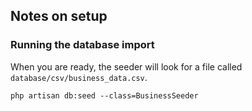 ## Notes on setup

### Running the database import

When you are ready, the seeder will look for a file called `database/csv/business_data.csv`.

```
php artisan db:seed --class=BusinessSeeder 
```
